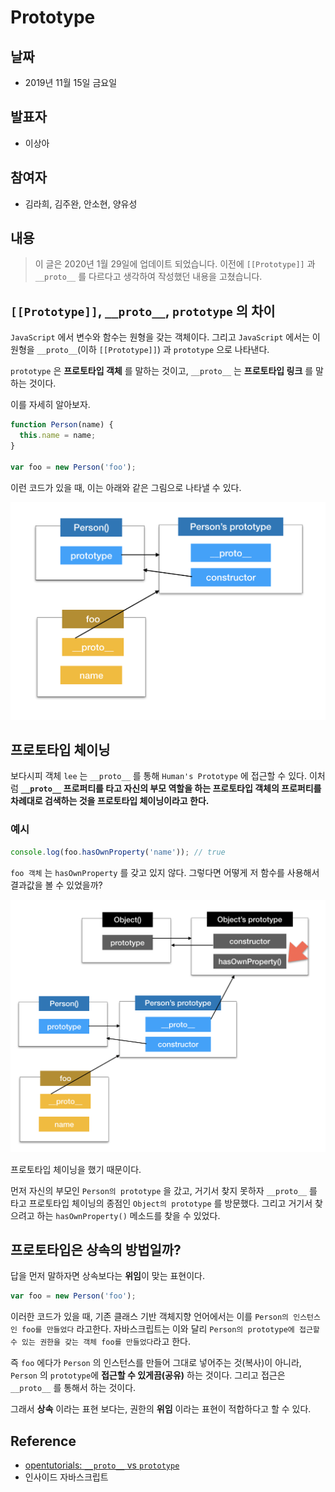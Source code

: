 # Prototype
## 날짜
* 2019년 11월 15일 금요일

## 발표자

- 이상아

## 참여자

- 김라희, 김주완, 안소현, 양유성



## 내용

> 이 글은 2020년 1월 29일에 업데이트 되었습니다.
> 이전에 `[[Prototype]]` 과 `__proto__` 를 다르다고 생각하여 작성했던 내용을 고쳤습니다.


## `[[Prototype]]`, `__proto__`, `prototype` 의 차이
`JavaScript` 에서 변수와 함수는 원형을 갖는 객체이다. 그리고 `JavaScript` 에서는 이 원형을 `__proto__`(이하 `[[Prototype]]`) 과 `prototype` 으로 나타낸다.

`prototype` 은 **프로토타입 객체** 를 말하는 것이고,
`__proto__` 는 **프로토타입 링크** 를 말하는 것이다. 

이를 자세히 알아보자.

```javascript
function Person(name) { 
  this.name = name;
}

var foo = new Person('foo');
```

이런 코드가 있을 때, 이는 아래와 같은 그림으로 나타낼 수 있다.

![prt1.png](./image/prt1.png)

## 프로토타입 체이닝
보다시피 객체 `lee` 는 `__proto__` 를 통해 `Human's Prototype` 에 접근할 수 있다. 
이처럼 **`__proto__` 프로퍼티를 타고 자신의 부모 역할을 하는 프로토타입 객체의 프로퍼티를 차례대로 검색하는 것을 프로토타입 체이닝이라고 한다.**

### 예시
```javascript
console.log(foo.hasOwnProperty('name')); // true
```
`foo 객체` 는 `hasOwnProperty` 를 갖고 있지 않다. 그렇다면 어떻게 저 함수를 사용해서 결과값을 볼 수 있었을까?

![prt2.png](./image/prt2.png)

프로토타입 체이닝을 했기 때문이다.

먼저 자신의 부모인 `Person의 prototype` 을 갔고, 거기서 찾지 못하자 `__proto__` 를 타고 프로토타입 체이닝의 종점인 `Object의 prototype` 를 방문했다. 그리고 거기서 찾으려고 하는 `hasOwnProperty()` 메소드를 찾을 수 있었다.

## 프로토타입은 상속의 방법일까?
답을 먼저 말하자면 상속보다는 **위임**이 맞는 표현이다.

```javascript
var foo = new Person('foo');
```
이러한 코드가 있을 때, 기존 클래스 기반 객체지향 언어에서는 이를 `Person의 인스턴스인 foo를 만들었다` 라고한다.
자바스크립트는 이와 달리 `Person의 prototype에 접근할 수 있는 권한을 갖는 객체 foo를 만들었다`라고 한다.

즉 `foo` 에다가 `Person` 의 인스턴스를 만들어 그대로 넣어주는 것(복사)이 아니라, `Person` 의 `prototype`에 **접근할 수 있게끔(공유)** 하는 것이다. 그리고 접근은 `__proto__` 를 통해서 하는 것이다.

그래서 **상속** 이라는 표현 보다는, 권한의 **위임** 이라는 표현이 적합하다고 할 수 있다.



## Reference
- [opentutorials: `__proto__` vs `prototype`](https://www.opentutorials.org/module/4047/24629)
- 인사이드 자바스크립트 
